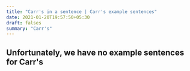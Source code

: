 ```yaml
---
title: "Carr's in a sentence | Carr's example sentences"
date: 2021-01-20T19:57:50+05:30
draft: falses
summary: "Carr's"
---
```

## Unfortunately, we have no example sentences for Carr's                 
